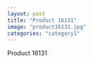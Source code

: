 ```yaml
---
layout: post
title: "Product 16131"
image: "product16131.jpg"
categories: "category1"
---
```

Product 16131
